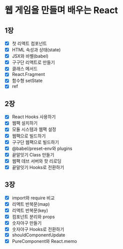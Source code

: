 # 웹 게임을 만들며 배우는 React

## 1장
- [x] 첫 리액트 컴포넌트
- [x] HTML 속성과 상태(state)
- [x] JSX와 바벨(babel)
- [x] 구구단 리액트로 만들기
- [x] 클래스 메서드
- [x] React.Fragment
- [x] 함수형 setState
- [x] ref

## 2장
- [x] React Hooks 사용하기
- [x] 웹팩 설치하기
- [x] 모듈 시스템과 웹팩 설정
- [x] 웹팩으로 빌드하기
- [x] 구구단 웹팩으로 빌드하기
- [x] @babel/preset-env와 plugins
- [x] 끝말잇기 Class 만들기
- [x] 웹팩 데브 서버와 핫 리로딩
- [x] 끝말잇기 Hooks로 전환하기

## 3장
- [x] import와 require 비교
- [x] 리액트 반복문(map)
- [x] 리액트 반복문(key)
- [x] 컴포넌트 분리와 props
- [x] 숫자야구 만들기
- [x] 숫자야구 Hooks로 전환하기
- [x] shouldComponentUpdate
- [x] PureComponent와 React.memo